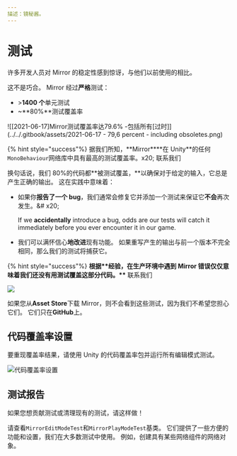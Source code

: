 ```yaml
---
描述：镜秘酱。
---
```


# 测试

许多开发人员对 Mirror 的稳定性感到惊讶，与他们以前使用的相比。

这不是巧合。 Mirror 经过**严格**测试：

- \>**1400 个**单元测试
- \~**80%**测试覆盖率

![[2021-06-17]Mirror测试覆盖率达79.6% -包括所有[过时]](../../.gitbook/assets/2021-06-17 - 79,6 percent - including obsoletes.png)

{% hint style="success"%}
据我们所知，**Mirror\*\***在 Unity\*\*的任何`MonoBehaviour`网络库中具有最高的测试覆盖率。x20;
联系我们

换句话说，我们 80%的代码都**被测试覆盖，**以确保对于给定的输入，它总是产生正确的输出。 这在实践中意味着：

- 如果你**报告了一个 bug**，我们通常会修复它并添加一个测试来保证它**不会**再次发生。&# x20;

  If we **accidentally** introduce a bug, odds are our tests will catch it immediately before you ever encounter it in our game.

- 我们可以满怀信心**地改进**现有功能。 如果重写产生的输出与前一个版本不完全相同，那么我们的测试将捕获它。

{% hint style="success"%}
**根据\*\***经验**，在生产环境中遇到 Mirror 错误仅仅意味着我们还没有用测试覆盖这部分代码。\*\***
联系我们

![](../../.gitbook/assets/2021-05-20_16-06-57@2x.png)

如果您从**Asset Store**下载 Mirror，则不会看到这些测试，因为我们不希望您担心它们。 它们只在**GitHub**上。

## 代码覆盖率设置

要重现覆盖率结果，请使用 Unity 的代码覆盖率包并运行所有编辑模式测试。

![代码覆盖率设置](../../.gitbook/assets/_SETTINGS_.png)

## 测试报告

如果您想贡献测试或清理现有的测试，请这样做！

请查看`MirrorEditModeTest`和`MirrorPlayModeTest`基类。 它们提供了一些方便的功能和设置，我们在大多数测试中使用。 例如，创建具有某些网络组件的网络对象。
